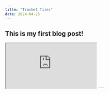 ```yaml
---
title: "Truchet Tiles"
date: 2024-04-25
---
```

This is my first blog post!
---
<iframe src="https://editor.p5js.org/lolalolabob/full/9y7zIa8Mn"></iframe>
---
